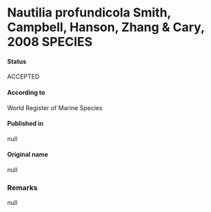 Nautilia profundicola Smith, Campbell, Hanson, Zhang & Cary, 2008 SPECIES
=======

#### Status
ACCEPTED

#### According to
World Register of Marine Species

#### Published in
null

#### Original name
null

### Remarks
null